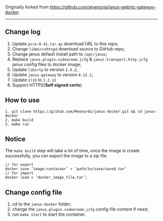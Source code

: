 
Originally forked from https://github.com/atyenoria/janus-webrtc-gateway-docker

---

## Change log

1. Update `pcre-8.41.tar.gz` download URL to this repo;
2. Change `libmicrohttpd` download source to GitHub repo;
3. Change janus default install path to `/opt/janus`;
4. Replace `janus.plugin.videoroom.jcfg` & `janus.transport.http.jcfg` janus config files to docker image;
5. Update `libsrtp` to version `2.4.2`;
6. Update `janus-gateway` to version `0.12.1`;
7. Update `zlib` to `1.2.12`
8. Support HTTPS(**Self signed certs**).

## How to use

```
1. git clone https://github.com/Meonardo/janus-docker.git && cd janus-docker
2. make build
3. make run
```

## Notice
The `make build` step will take a lot of time, once the image is create successfully, you can export the image to a zip file
```
// for export
docker save ‘image:container’ > ‘path/to/save/saved.tar’ 
// for import
docker load < ‘docker_image_file.tar’;
```

## Change config file
1. cd to the `janus-docker` folder;
2. change the `janus.plugin.videoroom.jcfg` config file content if need;
3. run `make start` to start the container.

